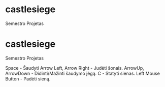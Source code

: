 # castlesiege
Semestro Projetas
# castlesiege
Semestro Projetas

Space                    -   Šaudyti
Arrow Left, Arrow Right  -   Judėti šonais.
ArrowUp, ArrowDown       -   Didinti/Mažinti šaudymo jėgą.
C                        -   Statyti sienas.
Left Mouse Button        -   Padėti sieną.
